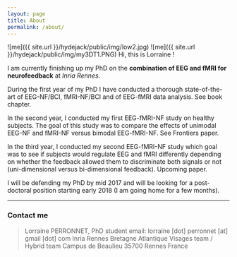 ```yaml
---
layout: page
title: About
permalink: /about/
---
```


![me]({{ site.url }}/hydejack/public/img/low2.jpg)
![me]({{ site.url }}/hydejack/public/img/my3DT1.PNG)
Hi, this is Lorraine ! 

I am currently finishing up my PhD on the **combination of EEG and fMRI for neurofeedback** at _Inria Rennes_. 

During the first year of my PhD I have conducted a thorough state-of-the-art of EEG-NF/BCI, fMRI-NF/BCI and of EEG-fMRI data analysis. See book chapter.

In the second year, I conducted my first EEG-fMRI-NF study on healthy subjects. The goal of this study was to compare the effects of unimodal EEG-NF and fMRI-NF versus bimodal EEG-fMRI-NF. See Frontiers paper.

In the third year, I conducted my second EEG-fMRI-NF study which goal was to see if subjects would regulate EEG and fMRI differently depending on whether the feedback allowed them to discriminate both signals or not (uni-dimensional versus bi-dimensional feedback). Upcoming paper.

I will be defending my PhD by mid 2017 and will be looking for a post-doctoral position starting early 2018 (I am going home for a few months).

___



### Contact me

> Lorraine PERRONNET, PhD student
> email: lorraine [dot] perronnet [at] gmail [dot] com
> Inria Rennes Bretagne Atlantique
> Visages team / Hybrid team
> Campus de Beaulieu
> 35700 Rennes
> France
